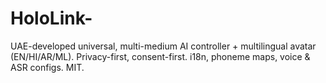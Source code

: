 # HoloLink-
UAE-developed universal, multi-medium AI controller + multilingual avatar (EN/HI/AR/ML). Privacy-first, consent-first. i18n, phoneme maps, voice &amp; ASR configs. MIT.
